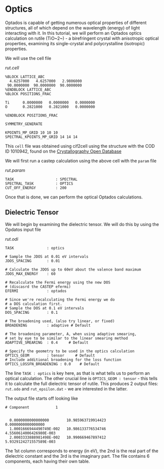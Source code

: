 # Optics

Optados is capable of getting numerous optical properties of different structures, all of which depend on the wavelength (energy) of light interacting with it. In this tutorial, we will perform an Optados optics calculation on rutile (TiO~2~) - a birefringent crystal with anisotropic optical properties, examining its single-crystal and polycrystalline (isotropic) properties.

We will use the cell file

*rut.cell*

```
%BLOCK LATTICE_ABC
  4.6257000   4.6257000   2.9806000
 90.0000000  90.0000000  90.0000000
%ENDBLOCK LATTICE_ABC
%BLOCK POSITIONS_FRAC

Ti      0.0000000   0.0000000   0.0000000
O       0.2821000   0.2821000   0.0000000

%ENDBLOCK POSITIONS_FRAC

SYMMETRY_GENERATE

KPOINTS_MP_GRID 10 10 10
SPECTRAL_KPOINTS_MP_GRID 14 14 14
```

This `cell` file was obtained using cif2cell using the structure with the COD ID 1010942, found on the [Crystallography Open Database](www.crystallography.net)

We will first run a castep calculation using the above cell with the `param` file

*rut.param*

```
TASK                   : SPECTRAL
SPECTRAL_TASK          : OPTICS
CUT_OFF_ENERGY         : 200
```

Once that is done, we can perform the optical Optados calculations.

## Dielectric Tensor

We will begin by examining the dielectric tensor. We will do this by using the Opdatos input file

*rut.odi*

```
TASK               : optics

# Sample the JDOS at 0.01 eV intervals
JDOS_SPACING       : 0.01

# Calculate the JDOS up to 60eV about the valence band maximum
JDOS_MAX_ENERGY    : 60

# Recalculate the Fermi energy using the new DOS
# (discasrd the CASTEP efermi)
EFERMI             : optados

# Since we're recalculating the Fermi energy we do
# a DOS calculation first.
# Sample the DOS at 0.1 eV intervals
DOS_SPACING        : 0.1

# The broadening used, (also try linear, or fixed)
BROADENING         : adaptive # Default

# The broadening parameter, A, when using adaptive smearing,
# set by eye to be similar to the linear smearing method
ADAPTIVE_SMEARING  : 0.4     # Default

# Specify the geometry to be used in the optics calculation
OPTICS_GEOM        : tensor     # Default
# Include additional broadening for the loss function
OPTICS_LOSSFN_BROADENING : 0.0    # Default
```

The line `TASK : optics` is key here, as that is what tells us to perform an optical calculation. The other crucial line is `OPTICS_GEOM : tensor` - this tells it to calculate the full dielectric tensor of rutile. This produces 2 output files: `rut.odo` and `rut_epsilon.dat` - we are interested in the latter.

The output file starts off looking like

```
# Component            1


  0.0000000000000000        10.985963719914423        0.0000000000000000     
  1.0001666944490749E-002   10.986133776534746        4.5560614006426980E-003
  2.0003333888981498E-002   10.990669467897412        5.9329124271557589E-003
```
The 1st column corresponds to energy (in eV), the 2nd is the real part of the dielectric constant and the 3rd is the imaginary part. The file contains 6 components, each having their own table. 
